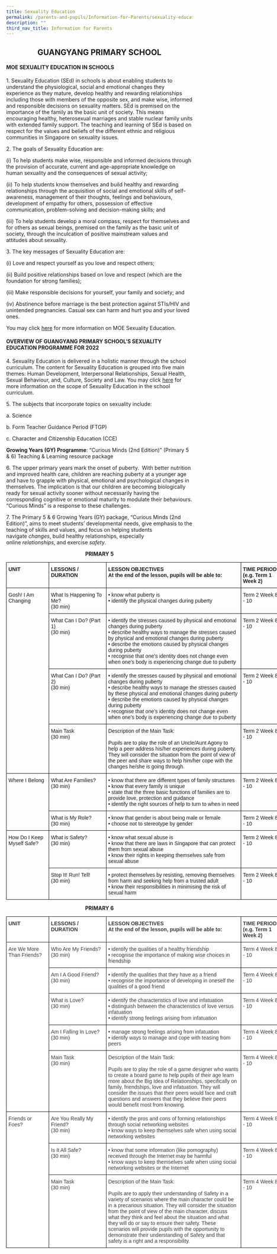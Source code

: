 ```yaml
---
title: Sexuality Education
permalink: /parents-and-pupils/Information-for-Parents/sexuality-education
description: ""
third_nav_title: Information for Parents
---
```

<center><h2>GUANGYANG PRIMARY SCHOOL</h2></center>

#### MOE SEXUALITY EDUCATION IN SCHOOLS

1\. Sexuality Education (SEd) in schools is about enabling students to understand the physiological, social and emotional changes they experience as they mature, develop healthy and rewarding relationships including those with members of the opposite sex, and make wise, informed and responsible decisions on sexuality matters. SEd is premised on the importance of the family as the basic unit of society. This means encouraging healthy, heterosexual marriages and stable nuclear family units with extended family support. The teaching and learning of SEd is based on respect for the values and beliefs of the different ethnic and religious communities in Singapore on sexuality issues.

2\. The goals of Sexuality Education are:

(i) To help students make wise, responsible and informed decisions through the provision of accurate, current and age-appropriate knowledge on human sexuality and the consequences of sexual activity;

(ii) To help students know themselves and build healthy and rewarding relationships through the acquisition of social and emotional skills of self-awareness, management of their thoughts, feelings and behaviours, development of empathy for others, possession of effective communication, problem-solving and decision-making skills; and

(iii) To help students develop a moral compass, respect for themselves and for others as sexual beings, premised on the family as the basic unit of society, through the inculcation of positive mainstream values and attitudes about sexuality.

3\. The key messages of Sexuality Education are:

(i) Love and respect yourself as you love and respect others;

(ii) Build positive relationships based on love and respect (which are the foundation for strong families);

(iii) Make responsible decisions for yourself, your family and society; and

(iv) Abstinence before marriage is the best protection against STIs/HIV and unintended pregnancies. Casual sex can harm and hurt you and your loved ones.

You may click [here](https://www.moe.gov.sg/education/programmes/social-and-emotional-learning/sexuality-education) for more information on MOE Sexuality Education.

#### OVERVIEW OF GUANGYANG PRIMARY SCHOOL’S SEXUALITY EDUCATION PROGRAMME FOR 2022

4\. Sexuality Education is delivered in a holistic manner through the school curriculum. The content for Sexuality Education is grouped into five main themes: Human Development, Interpersonal Relationships, Sexual Health, Sexual Behaviour, and, Culture, Society and Law. You may click [here](https://www.moe.gov.sg/education/programmes/social-and-emotional-learning/sexuality-education/scope-and-teaching-approach-of-sexuality-education-in-schools) for more information on the scope of Sexuality Education in the school curriculum.

5\. The subjects that incorporate topics on sexuality include:

a. Science

b. Form Teacher Guidance Period (FTGP)

c. Character and Citizenship Education (CCE)

**Growing Years (GY) Programme**: “Curious Minds (2nd Edition)” (Primary 5 & 6) Teaching & Learning resource package

6\. The upper primary years mark the onset of puberty.  With better nutrition and improved health care, children are reaching puberty at a younger age and have to grapple with physical, emotional and psychological changes in themselves. The implication is that our children are becoming biologically ready for sexual activity sooner without necessarily having the corresponding cognitive or emotional maturity to modulate their behaviours. “Curious Minds” is a response to these challenges.

7\. The Primary 5 & 6 Growing Years (GY) package, “Curious Minds (2nd Edition)”, aims to meet students’ developmental needs, give emphasis to the teaching of skills and values, and focus on helping students navigate _changes_, build healthy relationships, especially online _relationships_, and exercise _safety_.

**<center>PRIMARY 5</center>**

<style type="text/css">
.tg  {border-collapse:collapse;border-spacing:0;margin:0px auto;}
.tg td{border-color:black;border-style:solid;border-width:1px;font-family:Arial, sans-serif;font-size:14px;
  overflow:hidden;padding:10px 5px;word-break:normal;}
.tg th{border-color:black;border-style:solid;border-width:1px;font-family:Arial, sans-serif;font-size:14px;
  font-weight:normal;overflow:hidden;padding:10px 5px;word-break:normal;}
.tg .tg-1wig{font-weight:bold;text-align:left;vertical-align:top}
.tg .tg-0lax{text-align:left;vertical-align:top}
</style>
<table class="tg" style="undefined;table-layout: fixed; width: 745px">
<colgroup>
<col style="width: 115px">
<col style="width: 155px">
<col style="width: 365px">
<col style="width: 110px">
</colgroup>
<tbody>
  <tr>
    <td class="tg-1wig"><span style="font-weight:bold;font-style:inherit">UNIT</span></td>
    <td class="tg-1wig"><span style="font-weight:bold;font-style:inherit"> LESSONS / DURATION</span></td>
    <td class="tg-1wig"><span style="font-weight:bold;font-style:inherit"> LESSON OBJECTIVES</span><br><span style="font-weight:bold;font-style:inherit"> At the end of the lesson, pupils will be able to:</span></td>
    <td class="tg-1wig"><span style="font-weight:bold;font-style:inherit"> TIME PERIOD</span><br><span style="font-weight:bold;font-style:inherit"> (e.g. Term 1 Week 2)</span></td>
  </tr>
  <tr>
    <td class="tg-0lax" rowspan="4"><span style="font-weight:inherit;font-style:inherit">Gosh! I Am Changing</span></td>
    <td class="tg-0lax"><span style="font-weight:inherit;font-style:inherit"> What Is Happening To Me?</span><br><span style="font-weight:inherit;font-style:inherit">(30 min)</span></td>
    <td class="tg-0lax"><span style="font-weight:400;font-style:normal">• </span><span style="font-weight:inherit;font-style:inherit">know what puberty is</span><br><span style="font-weight:400;font-style:normal">• </span><span style="font-weight:inherit;font-style:inherit">identify the physical changes during puberty</span></td>
    <td class="tg-0lax"><span style="font-weight:inherit;font-style:inherit"> Term 2 Week  8 - 10</span></td>
  </tr>
  <tr>
    <td class="tg-0lax"><span style="font-weight:inherit;font-style:inherit"> What Can I Do? (Part 1)</span><br><span style="font-weight:inherit;font-style:inherit">(30 min)</span></td>
    <td class="tg-0lax"><span style="font-weight:inherit;font-style:inherit">• identify the stresses caused by physical and emotional changes during puberty</span><br><span style="font-weight:inherit;font-style:inherit">• describe healthy ways to manage the stresses caused by physical and emotional changes during puberty</span><br><span style="font-weight:inherit;font-style:inherit">• describe the emotions caused by physical changes during puberty</span><br><span style="font-weight:inherit;font-style:inherit">• recognise that one’s identity does not change even when one’s body is experiencing change due to puberty</span></td>
    <td class="tg-0lax"><span style="font-weight:inherit;font-style:inherit">Term 2 Week  8 - 10</span></td>
  </tr>
  <tr>
    <td class="tg-0lax"><span style="font-weight:inherit;font-style:inherit"> What Can I Do? (Part 2)</span><br><span style="font-weight:inherit;font-style:inherit">(30 min)</span></td>
    <td class="tg-0lax"><span style="font-weight:inherit;font-style:inherit">• identify the stresses caused by physical and emotional changes during puberty</span><br><span style="font-weight:inherit;font-style:inherit">• describe healthy ways to manage the stresses caused by these physical and emotional changes during puberty</span><br><span style="font-weight:inherit;font-style:inherit">• describe the emotions caused by physical changes during puberty</span><br><span style="font-weight:inherit;font-style:inherit">• recognise that one’s identity does not change even when one’s body is experiencing change due to puberty</span></td>
    <td class="tg-0lax"><span style="font-weight:inherit;font-style:inherit">Term 2 Week  8 - 10</span></td>
  </tr>
  <tr>
    <td class="tg-0lax"><span style="font-weight:inherit;font-style:inherit"> Main Task</span><br><span style="font-weight:inherit;font-style:inherit">(30 min)</span></td>
    <td class="tg-0lax"><span style="font-weight:inherit;font-style:inherit">Description of the Main Task:</span><br><br><span style="font-weight:inherit;font-style:inherit">Pupils are to play the role of an Uncle/Aunt Agony to help a peer address his/her experiences during puberty. They will consider the situation from the point of view of the peer and share ways to help him/her cope with the changes he/she is going through.</span></td>
    <td class="tg-0lax"><span style="font-weight:inherit;font-style:inherit">Term 2 Week  8 - 10</span></td>
  </tr>
  <tr>
    <td class="tg-0lax" rowspan="2"><span style="font-weight:inherit;font-style:inherit">Where I Belong</span></td>
    <td class="tg-0lax"><span style="font-weight:inherit;font-style:inherit"> What Are Families?</span><br><span style="font-weight:inherit;font-style:inherit">(30 min)</span></td>
    <td class="tg-0lax"><span style="font-weight:inherit;font-style:inherit">• know that there are different types of family structures</span><br><span style="font-weight:inherit;font-style:inherit">• know that every family is unique</span><br><span style="font-weight:inherit;font-style:inherit">• state that the three basic functions of families are to provide love, protection and guidance</span><br><span style="font-weight:inherit;font-style:inherit">• identify the right sources of help to turn to when in need</span></td>
    <td class="tg-0lax"><span style="font-weight:inherit;font-style:inherit">Term 2 Week  8 - 10</span></td>
  </tr>
  <tr>
    <td class="tg-0lax"><span style="font-weight:inherit;font-style:inherit"> What is My Role?</span><br><span style="font-weight:inherit;font-style:inherit">(30 min)</span></td>
    <td class="tg-0lax"><span style="font-weight:inherit;font-style:inherit">• know that gender is about being male or female</span><br><span style="font-weight:inherit;font-style:inherit">• choose not to stereotype by gender</span></td>
    <td class="tg-0lax"><span style="font-weight:inherit;font-style:inherit">Term 2 Week  8 - 10</span></td>
  </tr>
  <tr>
    <td class="tg-0lax" rowspan="2"><span style="font-weight:inherit;font-style:inherit">How Do I Keep Myself Safe?</span></td>
    <td class="tg-0lax"><span style="font-weight:inherit;font-style:inherit"> What is Safety?</span><br><span style="font-weight:inherit;font-style:inherit">(30 min)</span></td>
    <td class="tg-0lax"><span style="font-weight:inherit;font-style:inherit">• know what sexual abuse is</span><br><span style="font-weight:inherit;font-style:inherit">• know that there are laws in Singapore that can protect them from sexual abuse</span><br><span style="font-weight:inherit;font-style:inherit">• know their rights in keeping themselves safe from sexual abuse</span></td>
    <td class="tg-0lax"><span style="font-weight:inherit;font-style:inherit">Term 2 Week  8 - 10</span></td>
  </tr>
  <tr>
    <td class="tg-0lax"><span style="font-weight:inherit;font-style:inherit"> Stop It! Run! Tell!</span><br><span style="font-weight:inherit;font-style:inherit">(30 min)</span></td>
    <td class="tg-0lax"><span style="font-weight:inherit;font-style:inherit">• protect themselves by resisting, removing themselves from harm and seeking help from a trusted adult</span><br><span style="font-weight:inherit;font-style:inherit">• know their responsibilities in minimising the risk of sexual harm</span></td>
    <td class="tg-0lax"><span style="font-weight:inherit;font-style:inherit">Term 2 Week  8 - 10</span></td>
  </tr>
</tbody>
</table>

**<center>PRIMARY 6</center>**

<style type="text/css">
.tg  {border-collapse:collapse;border-spacing:0;margin:0px auto;}
.tg td{border-color:black;border-style:solid;border-width:1px;font-family:Arial, sans-serif;font-size:14px;
  overflow:hidden;padding:10px 5px;word-break:normal;}
.tg th{border-color:black;border-style:solid;border-width:1px;font-family:Arial, sans-serif;font-size:14px;
  font-weight:normal;overflow:hidden;padding:10px 5px;word-break:normal;}
.tg .tg-dox4{background-color:#FFF;color:#3A3A3A;text-align:left;vertical-align:top}
.tg .tg-c1uv{background-color:#FFF;color:#3A3A3A;font-weight:bold;text-align:left;vertical-align:top}
</style>
<table class="tg" style="undefined;table-layout: fixed; width: 745px">
<colgroup>
<col style="width: 115px">
<col style="width: 155px">
<col style="width: 365px">
<col style="width: 110px">
</colgroup>
<tbody>
  <tr>
    <td class="tg-c1uv"><span style="font-weight:bold;font-style:inherit">UNIT</span></td>
    <td class="tg-c1uv"><span style="font-weight:bold;font-style:inherit"> LESSONS / DURATION</span></td>
    <td class="tg-c1uv"><span style="font-weight:bold;font-style:inherit"> LESSON OBJECTIVES</span><br><span style="font-weight:bold;font-style:inherit"> At the end of the lesson, pupils will be able to:</span></td>
    <td class="tg-c1uv"><span style="font-weight:bold;font-style:inherit"> TIME PERIOD</span><br><span style="font-weight:bold;font-style:inherit"> (e.g. Term 1 Week 2)</span></td>
  </tr>
  <tr>
    <td class="tg-dox4" rowspan="5"><span style="font-weight:inherit;font-style:inherit"> Are We More Than Friends?</span></td>
    <td class="tg-dox4"><span style="font-weight:inherit;font-style:inherit"> Who Are My Friends?</span><br><span style="font-weight:inherit;font-style:inherit">(30 min)</span></td>
    <td class="tg-dox4"><span style="font-weight:inherit;font-style:inherit">• identify the qualities of a healthy friendship</span><br><span style="font-weight:inherit;font-style:inherit">• recognise the importance of making wise choices in friendship</span></td>
    <td class="tg-dox4"><span style="font-weight:inherit;font-style:inherit"> Term 4 Week 8 - 10</span></td>
  </tr>
  <tr>
    <td class="tg-dox4"><span style="font-weight:inherit;font-style:inherit"> Am I A Good Friend?</span><br><span style="font-weight:inherit;font-style:inherit">(30 min)</span></td>
    <td class="tg-dox4"><span style="font-weight:inherit;font-style:inherit">• identify the qualities that they have as a friend</span><br><span style="font-weight:inherit;font-style:inherit">• recognise the importance of developing in oneself the qualities of a good friend</span></td>
    <td class="tg-dox4"><span style="font-weight:inherit;font-style:inherit">Term 4 Week 8 - 10</span></td>
  </tr>
  <tr>
    <td class="tg-dox4"><span style="font-weight:inherit;font-style:inherit"> What is Love?</span><br><span style="font-weight:inherit;font-style:inherit">(30 min)</span></td>
    <td class="tg-dox4"><span style="font-weight:inherit;font-style:inherit">• identify the characteristics of love and infatuation</span><br><span style="font-weight:inherit;font-style:inherit">• distinguish between the characteristics of love versus infatuation</span><br><span style="font-weight:inherit;font-style:inherit">• identify strong feelings arising from infatuation</span></td>
    <td class="tg-dox4"><span style="font-weight:inherit;font-style:inherit">Term 4 Week 8 - 10</span></td>
  </tr>
  <tr>
    <td class="tg-dox4"><span style="font-weight:inherit;font-style:inherit"> Am I Falling In Love?</span><br><span style="font-weight:inherit;font-style:inherit">(30 min)</span></td>
    <td class="tg-dox4"><span style="font-weight:inherit;font-style:inherit">• manage strong feelings arising from infatuation</span><br><span style="font-weight:inherit;font-style:inherit">• identify ways to manage and cope with teasing from peers</span></td>
    <td class="tg-dox4"><span style="font-weight:inherit;font-style:inherit">Term 4 Week 8 - 10</span></td>
  </tr>
  <tr>
    <td class="tg-dox4"><span style="font-weight:inherit;font-style:inherit"> Main Task</span><br><span style="font-weight:inherit;font-style:inherit">(30 min)</span></td>
    <td class="tg-dox4"><span style="font-weight:inherit;font-style:inherit">Description of the Main Task:</span><br><br><span style="font-weight:inherit;font-style:inherit">Pupils are to play the role of a game designer who wants to create a board game to help pupils of their age learn more about the Big Idea of Relationships, specifically on family, friendships, love and infatuation. They will consider the issues that their peers would face and craft questions and answers that they believe their peers would benefit most from knowing.</span></td>
    <td class="tg-dox4"><span style="font-weight:inherit;font-style:inherit">Term 4 Week 8 - 10</span></td>
  </tr>
  <tr>
    <td class="tg-dox4" rowspan="3"><span style="font-weight:inherit;font-style:inherit"> Friends or Foes?</span></td>
    <td class="tg-dox4"><span style="font-weight:inherit;font-style:inherit"> Are You Really My Friend?</span><br><span style="font-weight:inherit;font-style:inherit">(30 min)</span></td>
    <td class="tg-dox4"><span style="font-weight:inherit;font-style:inherit">• identify the pros and cons of forming relationships through social networking websites</span><br><span style="font-weight:inherit;font-style:inherit">• know ways to keep themselves safe when using social networking websites</span></td>
    <td class="tg-dox4"><span style="font-weight:inherit;font-style:inherit">Term 4 Week 8 - 10</span></td>
  </tr>
  <tr>
    <td class="tg-dox4"><span style="font-weight:inherit;font-style:inherit"> Is It All Safe?</span><br><span style="font-weight:inherit;font-style:inherit">(30 min)</span></td>
    <td class="tg-dox4"><span style="font-weight:inherit;font-style:inherit">• know that some information (like pornography) received through the Internet may be harmful</span><br><span style="font-weight:inherit;font-style:inherit">• know ways to keep themselves safe when using social networking websites or the Internet</span></td>
    <td class="tg-dox4"><span style="font-weight:inherit;font-style:inherit">Term 4 Week 8 - 10</span></td>
  </tr>
  <tr>
    <td class="tg-dox4"><span style="font-weight:inherit;font-style:inherit"> Main Task</span><br><span style="font-weight:inherit;font-style:inherit">(30 min)</span></td>
    <td class="tg-dox4"><span style="font-weight:inherit;font-style:inherit">Description of the Main Task:</span><br><br><span style="font-weight:inherit;font-style:inherit">Pupils are to apply their understanding of Safety in a variety of scenarios where the main character could be in a precarious situation. They will consider the situation from the point of view of the main character, discuss what they think and feel about the situation and what they will do or say to ensure their safety. These scenarios will provide pupils with the opportunity to demonstrate their understanding of Safety and that safety is a right and a responsibility.</span></td>
    <td class="tg-dox4"><span style="font-weight:inherit;font-style:inherit">Term 4 Week 8 - 10</span></td>
  </tr>
</tbody>
</table>